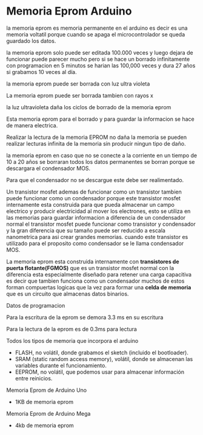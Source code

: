 # Memoria Eprom Arduino

la memoria eprom es memoria permanente en el arduino es decir es una memoria voltatil porque cuando se apaga el microcontrolador se queda guardado los datos.

la memoria eprom solo puede ser editada 100.000 veces y luego dejara de funcionar puede parecer mucho pero si se hace un borrado infinitamente con programacion en 5 minutos se harian las 100,000 veces y dura 27 años si grabamos 10 veces al día.

la memoria eprom puede ser borrada con luz ultra violeta

La memoria eprom puede ser borrada tambien con rayos x

la luz ultravioleta daña los ciclos de borrado de la memoria eprom

Esta memoria eprom para el borrado y para guardar la informacion se hace de manera electrica. 

Realizar la lectura de la memoria EPROM no daña la memoria se pueden realizar lecturas infinita de la memoria sin producir ningun tipo de daño.

la memoria eprom en caso que no se conecte a la corriente en un tiempo de 10 a 20 años se borraran todos los datos permanentes se borran porque se descargara el condensador MOS.

Para que el condensador no se descargue este debe ser realimentado. 

Un transistor mosfet ademas de funcionar como un transistor tambien puede funcionar como un condensador porque este transistor mosfet internamente esta construida para que pueda almacenar un campo electrico y producir electricidad al mover los electrones, esto se utiliza en las memorias para guardar informacion a diferencia de un condensador normal el transistor mosfet puede funcionar como transistor y condensador y la gran diferencia que su tamaño puede ser reducido a escala nanometrica para asi crear grandes memorias. cuando este transistor es utilizado para el proposito como condensador se le llama condensador MOS.

La memoria eprom esta construida internamente con **transistores de puerta flotante(FGMOS)** que es un transistor mosfet normal con la diferencia esta especialmente diseñado para retener una carga capacitiva es decir que tambien funciona como un condensador muchos de estos forman compuertas logicas que la vez para formar una **celda de memoria** que es un circuito que almacenas datos binarios.

Datos de programacion

Para la escritura de la eprom se demora 3.3 ms en su escritura 

Para la lectura de la eprom es de 0.3ms para lectura

Todos los tipos de memoria que incorpora el arduino
* FLASH, no volátil, donde grabamos el sketch (incluido el bootloader).
*  SRAM (static random access memory), volátil, donde se almacenan las variables durante el funcionamiento.
* EEPROM, no volátil, que podemos usar para almacenar información entre reinicios.

Memoria Eprom de Arduino Uno
* 1KB de memoria eprom

Memoria Eprom de Arduino Mega
* 4kb de memoria eprom
